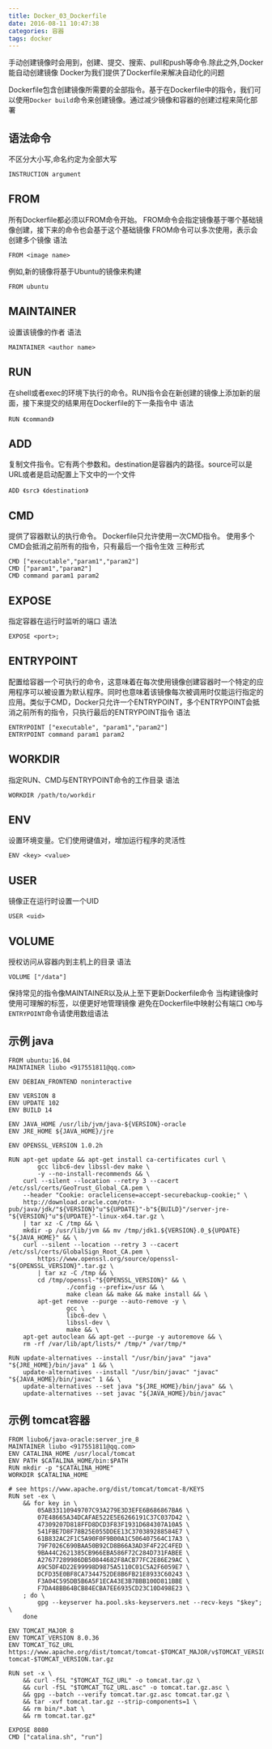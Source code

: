 ```yaml
---
title: Docker_03_Dockerfile
date: 2016-08-11 10:47:38
categories: 容器
tags: docker
---
```

手动创建镜像时会用到，创建、提交、搜索、pull和push等命令.除此之外,Docker能自动创建镜像
Docker为我们提供了Dockerfile来解决自动化的问题

Dockerfile包含创建镜像所需要的全部指令。基于在Dockerfile中的指令，我们可以使用`Docker build`命令来创建镜像。通过减少镜像和容器的创建过程来简化部署
<!--more-->

## 语法命令
不区分大小写,命名约定为全部大写
```
INSTRUCTION argument
```

## FROM
所有Dockerfile都必须以FROM命令开始。 FROM命令会指定镜像基于哪个基础镜像创建，接下来的命令也会基于这个基础镜像
FROM命令可以多次使用，表示会创建多个镜像
语法
```
FROM <image name>
```
例如,新的镜像将基于Ubuntu的镜像来构建
```
FROM ubuntu
```

## MAINTAINER
设置该镜像的作者
语法
```
MAINTAINER <author name>
```

## RUN
在shell或者exec的环境下执行的命令。RUN指令会在新创建的镜像上添加新的层面，接下来提交的结果用在Dockerfile的下一条指令中
语法
```
RUN 《command》
```
## ADD
复制文件指令。它有两个参数<source>和<destination>。destination是容器内的路径。source可以是URL或者是启动配置上下文中的一个文件
```
ADD 《src》 《destination》
```

## CMD
提供了容器默认的执行命令。 Dockerfile只允许使用一次CMD指令。 使用多个CMD会抵消之前所有的指令，只有最后一个指令生效
三种形式
```
CMD ["executable","param1","param2"]
CMD ["param1","param2"]
CMD command param1 param2
```
## EXPOSE
指定容器在运行时监听的端口
语法
```
EXPOSE <port>;
```

## ENTRYPOINT
配置给容器一个可执行的命令，这意味着在每次使用镜像创建容器时一个特定的应用程序可以被设置为默认程序。同时也意味着该镜像每次被调用时仅能运行指定的应用。类似于CMD，Docker只允许一个ENTRYPOINT，多个ENTRYPOINT会抵消之前所有的指令，只执行最后的ENTRYPOINT指令
语法
```
ENTRYPOINT ["executable", "param1","param2"]
ENTRYPOINT command param1 param2
```

## WORKDIR
指定RUN、CMD与ENTRYPOINT命令的工作目录
语法
```
WORKDIR /path/to/workdir
```

## ENV
设置环境变量。它们使用键值对，增加运行程序的灵活性
```
ENV <key> <value>
```
## USER
镜像正在运行时设置一个UID
```
USER <uid>
```

## VOLUME
授权访问从容器内到主机上的目录
语法
```
VOLUME ["/data"]
```

保持常见的指令像MAINTAINER以及从上至下更新Dockerfile命令
当构建镜像时使用可理解的标签，以便更好地管理镜像
避免在Dockerfile中映射公有端口
`CMD`与`ENTRYPOINT`命令请使用数组语法

## 示例 java
```
FROM ubuntu:16.04
MAINTAINER liubo <917551811@qq.com>

ENV DEBIAN_FRONTEND noninteractive

ENV VERSION 8
ENV UPDATE 102
ENV BUILD 14

ENV JAVA_HOME /usr/lib/jvm/java-${VERSION}-oracle
ENV JRE_HOME ${JAVA_HOME}/jre

ENV OPENSSL_VERSION 1.0.2h

RUN apt-get update && apt-get install ca-certificates curl \
        gcc libc6-dev libssl-dev make \
        -y --no-install-recommends && \
    curl --silent --location --retry 3 --cacert /etc/ssl/certs/GeoTrust_Global_CA.pem \
    --header "Cookie: oraclelicense=accept-securebackup-cookie;" \
    http://download.oracle.com/otn-pub/java/jdk/"${VERSION}"u"${UPDATE}"-b"${BUILD}"/server-jre-"${VERSION}"u"${UPDATE}"-linux-x64.tar.gz \
    | tar xz -C /tmp && \
    mkdir -p /usr/lib/jvm && mv /tmp/jdk1.${VERSION}.0_${UPDATE} "${JAVA_HOME}" && \
    curl --silent --location --retry 3 --cacert /etc/ssl/certs/GlobalSign_Root_CA.pem \
        https://www.openssl.org/source/openssl-"${OPENSSL_VERSION}".tar.gz \
        | tar xz -C /tmp && \
        cd /tmp/openssl-"${OPENSSL_VERSION}" && \
                ./config --prefix=/usr && \
                make clean && make && make install && \
        apt-get remove --purge --auto-remove -y \
                gcc \
                libc6-dev \
                libssl-dev \
                make && \
    apt-get autoclean && apt-get --purge -y autoremove && \
    rm -rf /var/lib/apt/lists/* /tmp/* /var/tmp/*

RUN update-alternatives --install "/usr/bin/java" "java" "${JRE_HOME}/bin/java" 1 && \
    update-alternatives --install "/usr/bin/javac" "javac" "${JAVA_HOME}/bin/javac" 1 && \
    update-alternatives --set java "${JRE_HOME}/bin/java" && \
    update-alternatives --set javac "${JAVA_HOME}/bin/javac"
```

## 示例 tomcat容器
```
FROM liubo6/java-oracle:server_jre_8
MAINTAINER liubo <917551811@qq.com>
ENV CATALINA_HOME /usr/local/tomcat
ENV PATH $CATALINA_HOME/bin:$PATH
RUN mkdir -p "$CATALINA_HOME"
WORKDIR $CATALINA_HOME
 
# see https://www.apache.org/dist/tomcat/tomcat-8/KEYS
RUN set -ex \
    && for key in \
        05AB33110949707C93A279E3D3EFE6B686867BA6 \
        07E48665A34DCAFAE522E5E6266191C37C037D42 \
        47309207D818FFD8DCD3F83F1931D684307A10A5 \
        541FBE7D8F78B25E055DDEE13C370389288584E7 \
        61B832AC2F1C5A90F0F9B00A1C506407564C17A3 \
        79F7026C690BAA50B92CD8B66A3AD3F4F22C4FED \
        9BA44C2621385CB966EBA586F72C284D731FABEE \
        A27677289986DB50844682F8ACB77FC2E86E29AC \
        A9C5DF4D22E99998D9875A5110C01C5A2F6059E7 \
        DCFD35E0BF8CA7344752DE8B6FB21E8933C60243 \
        F3A04C595DB5B6A5F1ECA43E3B7BBB100D811BBE \
        F7DA48BB64BCB84ECBA7EE6935CD23C10D498E23 \
    ; do \
        gpg --keyserver ha.pool.sks-keyservers.net --recv-keys "$key"; \
    done
 
ENV TOMCAT_MAJOR 8
ENV TOMCAT_VERSION 8.0.36
ENV TOMCAT_TGZ_URL https://www.apache.org/dist/tomcat/tomcat-$TOMCAT_MAJOR/v$TOMCAT_VERSION/bin/apache-tomcat-$TOMCAT_VERSION.tar.gz
 
RUN set -x \
    && curl -fSL "$TOMCAT_TGZ_URL" -o tomcat.tar.gz \
    && curl -fSL "$TOMCAT_TGZ_URL.asc" -o tomcat.tar.gz.asc \
    && gpg --batch --verify tomcat.tar.gz.asc tomcat.tar.gz \
    && tar -xvf tomcat.tar.gz --strip-components=1 \
    && rm bin/*.bat \
    && rm tomcat.tar.gz*
 
EXPOSE 8080
CMD ["catalina.sh", "run"]
```
